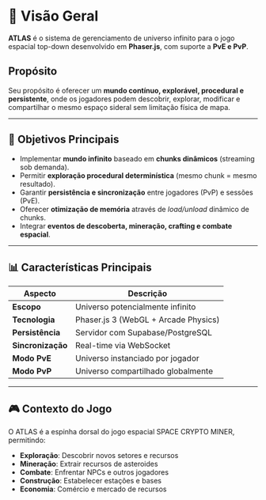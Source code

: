 # 🧭 Visão Geral

**ATLAS** é o sistema de gerenciamento de universo infinito para o jogo espacial top-down desenvolvido em **Phaser.js**, com suporte a **PvE e PvP**.

## Propósito

Seu propósito é oferecer um **mundo contínuo, explorável, procedural e persistente**, onde os jogadores podem descobrir, explorar, modificar e compartilhar o mesmo espaço sideral sem limitação física de mapa.

---

## 🌌 Objetivos Principais

- Implementar **mundo infinito** baseado em **chunks dinâmicos** (streaming sob demanda).  
- Permitir **exploração procedural determinística** (mesmo chunk = mesmo resultado).  
- Garantir **persistência e sincronização** entre jogadores (PvP) e sessões (PvE).  
- Oferecer **otimização de memória** através de *load/unload* dinâmico de chunks.  
- Integrar **eventos de descoberta, mineração, crafting e combate espacial**.

---

## 📊 Características Principais

| Aspecto | Descrição |
|---------|-----------|
| **Escopo** | Universo potencialmente infinito |
| **Tecnologia** | Phaser.js 3 (WebGL + Arcade Physics) |
| **Persistência** | Servidor com Supabase/PostgreSQL |
| **Sincronização** | Real-time via WebSocket |
| **Modo PvE** | Universo instanciado por jogador |
| **Modo PvP** | Universo compartilhado globalmente |

---

## 🎮 Contexto do Jogo

O ATLAS é a espinha dorsal do jogo espacial SPACE CRYPTO MINER, permitindo:

- **Exploração**: Descobrir novos setores e recursos
- **Mineração**: Extrair recursos de asteroides
- **Combate**: Enfrentar NPCs e outros jogadores
- **Construção**: Estabelecer estações e bases
- **Economia**: Comércio e mercado de recursos
